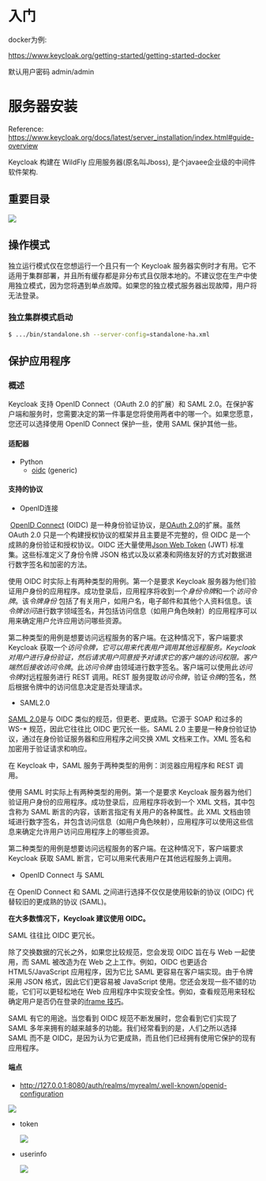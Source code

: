 # 入门

docker为例:

https://www.keycloak.org/getting-started/getting-started-docker

默认用户密码 admin/admin

# 服务器安装

Reference: https://www.keycloak.org/docs/latest/server_installation/index.html#guide-overview

Keycloak 构建在 WildFly 应用服务器(原名叫Jboss), 是个javaee企业级的中间件软件架构.

## 重要目录

![](https://gitee.com/lpdswing/image/raw/master/img/202201121356506.png)

## 操作模式

独立运行模式仅在您想运行一个且只有一个 Keycloak 服务器实例时才有用。它不适用于集群部署，并且所有缓存都是非分布式且仅限本地的。不建议您在生产中使用独立模式，因为您将遇到单点故障。如果您的独立模式服务器出现故障，用户将无法登录。

### 独立集群模式启动

```bash
$ .../bin/standalone.sh --server-config=standalone-ha.xml
```

## 保护应用程序

### 概述

Keycloak 支持 OpenID Connect（OAuth 2.0 的扩展）和 SAML 2.0。在保护客户端和服务时，您需要决定的第一件事是您将使用两者中的哪一个。如果您愿意，您还可以选择使用 OpenID Connect 保护一些，使用 SAML 保护其他一些。

#### 适配器

- Python
  - [oidc](https://pypi.org/project/oic/) (generic)

#### 支持的协议

- OpenID连接

​	[OpenID Connect](https://openid.net/connect/) (OIDC) 是一种身份验证协议，是[OAuth 2.0](https://datatracker.ietf.org/doc/html/rfc6749)的扩展。虽然 OAuth 2.0 只是一个构建授权协议的框架并且主要是不完整的，但 OIDC 是一个成熟的身份验证和授权协议。OIDC 还大量使用[Json Web Token](https://jwt.io/) (JWT) 标准集。这些标准定义了身份令牌 JSON 格式以及以紧凑和网络友好的方式对数据进行数字签名和加密的方法。

使用 OIDC 时实际上有两种类型的用例。第一个是要求 Keycloak 服务器为他们验证用户身份的应用程序。成功登录后，应用程序将收到一个*身份令牌*和一个*访问令牌*。该*令牌身份* 包括了有关用户，如用户名，电子邮件和其他个人资料信息。该*令牌访问*进行数字领域签名，并包括访问信息（如用户角色映射）的应用程序可以用来确定用户允许应用访问哪些资源。

第二种类型的用例是想要访问远程服务的客户端。在这种情况下，客户端要求 Keycloak 获取一个*访问令牌，*它可以用来代表用户调用其他远程服务。Keycloak 对用户进行身份验证，然后请求用户同意授予对请求它的客户端的访问权限。客户端然后接收*访问令牌*。此*访问令牌* 由领域进行数字签名。客户端可以使用此*访问令牌*对远程服务进行 REST 调用。REST 服务提取*访问令牌*，验证*令牌*的签名，然后根据令牌中的访问信息决定是否处理请求。

- SAML2.0

[SAML 2.0](http://saml.xml.org/saml-specifications)是与 OIDC 类似的规范，但更老、更成熟。它源于 SOAP 和过多的 WS-* 规范，因此它往往比 OIDC 更冗长一些。SAML 2.0 主要是一种身份验证协议，通过在身份验证服务器和应用程序之间交换 XML 文档来工作。XML 签名和加密用于验证请求和响应。

在 Keycloak 中，SAML 服务于两种类型的用例：浏览器应用程序和 REST 调用。

使用 SAML 时实际上有两种类型的用例。第一个是要求 Keycloak 服务器为他们验证用户身份的应用程序。成功登录后，应用程序将收到一个 XML 文档，其中包含称为 SAML 断言的内容，该断言指定有关用户的各种属性。此 XML 文档由领域进行数字签名，并包含访问信息（如用户角色映射），应用程序可以使用这些信息来确定允许用户访问应用程序上的哪些资源。

第二种类型的用例是想要访问远程服务的客户端。在这种情况下，客户端要求 Keycloak 获取 SAML 断言，它可以用来代表用户在其他远程服务上调用。

- OpenID Connect 与 SAML

在 OpenID Connect 和 SAML 之间进行选择不仅仅是使用较新的协议 (OIDC) 代替较旧的更成熟的协议 (SAML)。

**在大多数情况下，Keycloak 建议使用 OIDC。**

SAML 往往比 OIDC 更冗长。

除了交换数据的冗长之外，如果您比较规范，您会发现 OIDC 旨在与 Web 一起使用，而 SAML 被改造为在 Web 之上工作。例如，OIDC 也更适合 HTML5/JavaScript 应用程序，因为它比 SAML 更容易在客户端实现。由于令牌采用 JSON 格式，因此它们更容易被 JavaScript 使用。您还会发现一些不错的功能，它们可以更轻松地在 Web 应用程序中实现安全性。例如，查看规范用来轻松确定用户是否仍在登录的[iframe 技巧](https://openid.net/specs/openid-connect-session-1_0.html#ChangeNotification)。

SAML 有它的用途。当您看到 OIDC 规范不断发展时，您会看到它们实现了 SAML 多年来拥有的越来越多的功能。我们经常看到的是，人们之所以选择 SAML 而不是 OIDC，是因为认为它更成熟，而且他们已经拥有使用它保护的现有应用程序。

#### 端点

- http://127.0.0.1:8080/auth/realms/myrealm/.well-known/openid-configuration

![](https://gitee.com/lpdswing/image/raw/master/img/202201121609408.png)

- token

  ![](https://gitee.com/lpdswing/image/raw/master/img/202201121616091.png)

- userinfo

  ![](https://gitee.com/lpdswing/image/raw/master/img/202201121638776.png)
